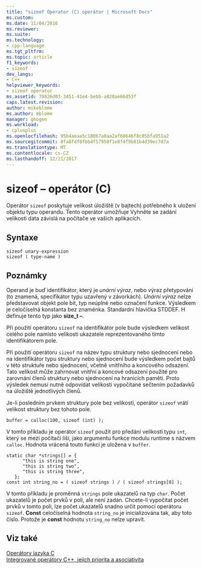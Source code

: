 ```yaml
---
title: "sizeof Operator (C) operátor | Microsoft Docs"
ms.custom: 
ms.date: 11/04/2016
ms.reviewer: 
ms.suite: 
ms.technology:
- cpp-language
ms.tgt_pltfrm: 
ms.topic: article
f1_keywords:
- sizeof
dev_langs:
- C++
helpviewer_keywords:
- sizeof operator
ms.assetid: 70826d03-3451-41e4-bebb-a820ae66d53f
caps.latest.revision: 
author: mikeblome
ms.author: mblome
manager: ghogen
ms.workload:
- cplusplus
ms.openlocfilehash: 95b4aeaa5c180b7a0aa2af68646f8c85bfa951a2
ms.sourcegitcommit: 8fa8fdf0fbb4f57950f1e8f4f9b81b4d39ec7d7a
ms.translationtype: MT
ms.contentlocale: cs-CZ
ms.lasthandoff: 12/21/2017
---
```

# <a name="sizeof-operator-c"></a>sizeof – operátor (C)
Operátor `sizeof` poskytuje velikost úložiště (v bajtech) potřebného k uložení objektu typu operandu. Tento operátor umožňuje Vyhněte se zadání velikosti data závislá na počítače ve vašich aplikacích.  
  
## <a name="syntax"></a>Syntaxe  
  
```  
sizeof unary-expression  
sizeof ( type-name )  
```  
  
## <a name="remarks"></a>Poznámky  
Operand je buď identifikátor, který je *unární výraz*, nebo výraz přetypování (to znamená, specifikátor typu uzavřený v závorkách). *Unární výraz* nelze představovat objekt pole bit, typ neúplné nebo označení funkce. Výsledkem je celočíselná konstanta bez znaménka. Standardní hlavička STDDEF. H definuje tento typ jako **size_t –**.  
  
Při použití operátoru `sizeof` na identifikátor pole bude výsledkem velikost celého pole namísto velikosti ukazatele reprezentovaného tímto identifikátorem pole.  
  
Při použití operátoru `sizeof` na název typu struktury nebo sjednocení nebo na identifikátor typu struktury nebo sjednocení bude výsledkem počet bajtů v této struktuře nebo sjednocení, včetně vnitřního a koncového odsazení. Tato velikost může zahrnovat vnitřní a koncové odsazení použité pro zarovnání členů struktury nebo sjednocení na hranicích paměti. Proto výsledek nemusí nutně odpovídat velikosti vypočítané sečtením požadavků na úložiště jednotlivých členů.  
  
Je-li posledním prvkem struktury pole bez velikosti, operátor `sizeof` vrátí velikost struktury bez tohoto pole.  
  
```  
buffer = calloc(100, sizeof (int) );  
```  
  
V tomto příkladu je operátor `sizeof` použit pro předání velikosti typu `int`, který se mezi počítači liší, jako argumentu funkce modulu runtime s názvem `calloc`. Hodnota vrácená touto funkcí je uložena v `buffer`.  
  
```  
static char *strings[] = {  
      "this is string one",  
      "this is string two",  
      "this is string three",  
   };  
const int string_no = ( sizeof strings ) / ( sizeof strings[0] );   
```  
  
V tomto příkladu je proměnná `strings` pole ukazatelů na typ `char`. Počet ukazatelů je počet prvků v poli, ale není zadán. Chcete-li vypočítat počet prvků v tomto poli, lze počet ukazatelů snadno určit pomocí operátoru `sizeof`. **Const** celočíselná hodnota `string_no` je inicializována tak, aby toto číslo. Protože je **const** hodnotu `string_no` nelze upravit.  
  
## <a name="see-also"></a>Viz také  
[Operátory jazyka C](c-operators.md)  
[Integrované operátory C++, jejich priorita a asociativita](../cpp/cpp-built-in-operators-precedence-and-associativity.md)  
  
